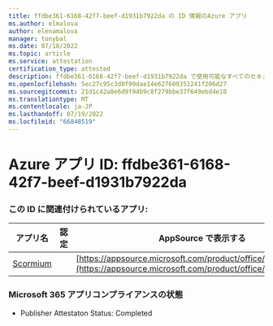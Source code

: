 ```yaml
---
title: ffdbe361-6168-42f7-beef-d1931b7922da の ID 情報のAzure アプリ
ms.author: elmalova
author: elenamalova
manager: tonybal
ms.date: 07/18/2022
ms.topic: article
ms.service: attestation
certification_type: attested
description: ffdbe361-6168-42f7-beef-d1931b7922da で使用可能なすべてのセキュリティとコンプライアンス情報。
ms.openlocfilehash: 5ec27c95c3d0f99dae14e627609351241f206d27
ms.sourcegitcommit: 21d1c42a8e6d9f94b9c8f279bbe37f649ebd4e10
ms.translationtype: MT
ms.contentlocale: ja-JP
ms.lasthandoff: 07/19/2022
ms.locfileid: "66848519"
---
```

# <a name="azure-app-id-ffdbe361-6168-42f7-beef-d1931b7922da"></a>Azure アプリ ID: ffdbe361-6168-42f7-beef-d1931b7922da


### <a name="apps-associated-with-this-id"></a>この ID に関連付けられているアプリ:
| **アプリ名** | **認定** | **AppSource で表示する** |
|--------------|---------------|-----------------------|
| [Scormium](../forward/WA200004358.md) |  | [https://appsource.microsoft.com/product/office/WA200004358](https://appsource.microsoft.com/product/office/WA200004358) |

### <a name="microsoft-365-app-compliance-status"></a>Microsoft 365 アプリコンプライアンスの状態
- Publisher Attestaton Status: Completed

